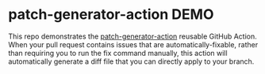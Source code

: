 # patch-generator-action DEMO

This repo demonstrates the [patch-generator-action][] reusable GitHub Action.
When your pull request contains issues that are automatically-fixable, rather
than requiring you to run the fix command manually, this action will
automatically generate a diff file that you can directly apply to your branch.

[patch-generator-action]: https://github.com/dtinth/patch-generator-action
